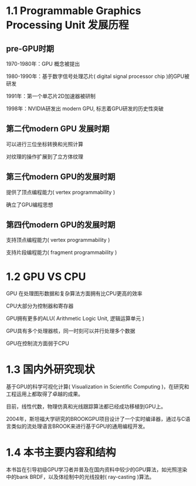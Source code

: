 # 1.1 Programmable Graphics Processing Unit 发展历程

## pre-GPU时期

1970-1980年：GPU 概念被提出

1980-1990年：基于数字信号处理芯片( digital signal processor chip )的GPU被研发

1991年：第一个单芯片2D加速器被研制

1998年：NVIDIA研发出 modern GPU, 标志着GPU研发的历史性突破

## 第二代modern GPU 发展时期

可以进行三位坐标转换和光照计算

对纹理的操作扩展到了立方体纹理

## 第三代modern GPU的发展时期

提供了顶点编程能力( vertex programmability )

确立了GPU编程思想

## 第四代modern GPU的发展时期

支持顶点编程能力( vertex programmability )

支持片段编程能力( fragment programmability )

# 1.2 GPU VS CPU

GPU 在处理图形数据和复杂算法方面拥有比CPU更高的效率

CPU大部分为控制器和寄存器

GPU拥有更多的ALU( Arithmetic Logic Unit, 逻辑运算单元 )

GPU具有多个处理器核，同一时刻可以并行处理多个数据

GPU在控制流方面弱于CPU

# 1.3 国内外研究现状

基于GPU的科学可视化计算( Visualization in Scientific Computing )，在研究和工程运用上都取得了卓越的成果。

目前，线性代数，物理仿真和光线跟踪算法都已经成功移植到GPU上。

2004年，斯坦福大学研究的BROOKGPU项目设计了一个实时编译器，通过与C语言类似的流处理语言BROOK来进行基于GPU的通用编程开发。

# 1.4 本书主要内容和结构

本书旨在引导初级GPU学习者并普及在国内资料中较少的GPU算法，如光照渲染中的bank BRDF，以及体绘制中的光线投射( ray-casting )算法。